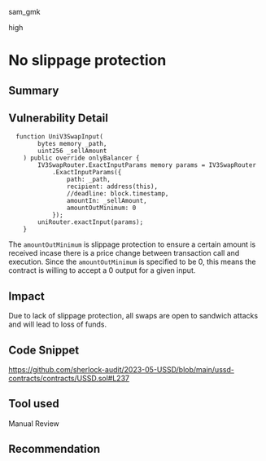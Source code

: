 sam_gmk

high

# No slippage protection

## Summary

## Vulnerability Detail
```solidity
  function UniV3SwapInput(
        bytes memory _path,
        uint256 _sellAmount
    ) public override onlyBalancer {
        IV3SwapRouter.ExactInputParams memory params = IV3SwapRouter
            .ExactInputParams({
                path: _path,
                recipient: address(this),
                //deadline: block.timestamp,
                amountIn: _sellAmount,
                amountOutMinimum: 0
            });
        uniRouter.exactInput(params);
    }

``` 
The `amountOutMinimum` is slippage protection to ensure a certain amount is received incase there is a price change between transaction call and execution. Since the `amountOutMinimum` is specified to be 0, this means the contract is willing to accept a 0 output for a given input. 
## Impact
Due to lack of slippage protection, all swaps are open to sandwich attacks and will lead to loss of funds.
## Code Snippet
https://github.com/sherlock-audit/2023-05-USSD/blob/main/ussd-contracts/contracts/USSD.sol#L237 

## Tool used

Manual Review

## Recommendation
